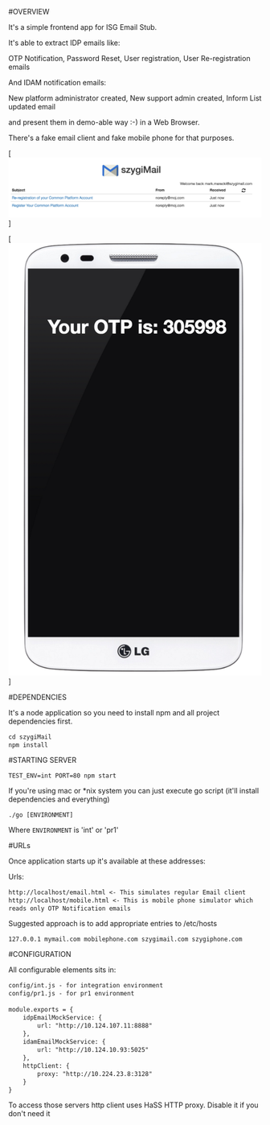 #OVERVIEW

It's a simple frontend app for ISG Email Stub.

It's able to extract IDP emails like:

OTP Notification, Password Reset, User registration, User Re-registration emails

And IDAM notification emails:

New platform administrator created, New support admin created, Inform List updated email

and present them in demo-able way :-) in a Web Browser.

There's a fake email client and fake mobile phone for that purposes.


[![Email Mock](docs/mail.png)]

[![Mobile Mock](docs/mobile.png)]

#DEPENDENCIES

It's a node application so you need to install npm and all project dependencies first.

    cd szygiMail
    npm install

#STARTING SERVER

    TEST_ENV=int PORT=80 npm start

If you're using mac or *nix system you can just execute go script (it'll install dependencies and everything)

    ./go [ENVIRONMENT]

Where `ENVIRONMENT` is 'int' or 'pr1'

#URLs

Once application starts up it's available at these addresses:

Urls:

    http://localhost/email.html <- This simulates regular Email client
    http://localhost/mobile.html <- This is mobile phone simulator which reads only OTP Notification emails

Suggested approach is to add appropriate entries to /etc/hosts

    127.0.0.1 mymail.com mobilephone.com szygimail.com szygiphone.com

#CONFIGURATION

All configurable elements sits in:

    config/int.js - for integration environment
    config/pr1.js - for pr1 environment

    module.exports = {
        idpEmailMockService: {
            url: "http://10.124.107.11:8888"
        },
        idamEmailMockService: {
            url: "http://10.124.10.93:5025"
        },
        httpClient: {
            proxy: "http://10.224.23.8:3128"
        }
    }

To access those servers http client uses HaSS HTTP proxy. Disable it if you don't need it

